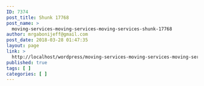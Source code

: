 ```yaml
---
ID: 7374
post_title: Shunk 17768
post_name: >
  moving-services-moving-services-moving-services-shunk-17768
author: mrgabonijeff@gmail.com
post_date: 2018-03-28 01:47:35
layout: page
link: >
  http://localhost/wordpress/moving-services-moving-services-moving-services-shunk-17768/
published: true
tags: [ ]
categories: [ ]
---
```

